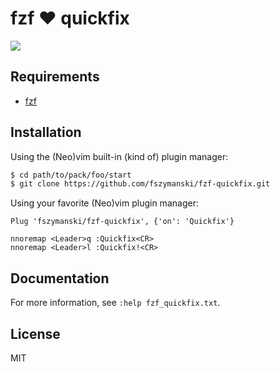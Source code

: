 # fzf :heart: quickfix

![](https://user-images.githubusercontent.com/25827968/63228948-0d8ff100-c1fb-11e9-95d8-e5df195ba18e.png)

## Requirements
- [fzf](https://github.com/junegunn/fzf)

## Installation

Using the (Neo)vim built-in (kind of) plugin manager:

```sh
$ cd path/to/pack/foo/start
$ git clone https://github.com/fszymanski/fzf-quickfix.git
```

Using your favorite (Neo)vim plugin manager:

```vim
Plug 'fszymanski/fzf-quickfix', {'on': 'Quickfix'}

nnoremap <Leader>q :Quickfix<CR>
nnoremap <Leader>l :Quickfix!<CR>

```

## Documentation

For more information, see `:help fzf_quickfix.txt`.

## License

MIT
